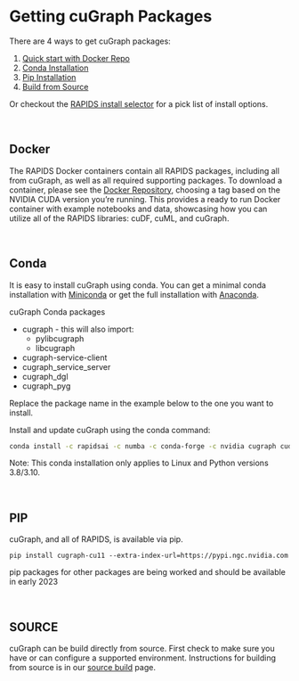 
# Getting cuGraph Packages

There are 4 ways to get cuGraph packages:
1. [Quick start with Docker Repo](#docker)
2. [Conda Installation](#conda)
3. [Pip Installation](#pip)
4. [Build from Source](#SOURCE)

Or checkout the [RAPIDS install selector](https://rapids.ai/start.html) for a pick list of install options.

<br>

## Docker
The RAPIDS Docker containers contain all RAPIDS packages, including all from cuGraph, as well as all required supporting packages.   To download a container, please see the [Docker Repository](https://hub.docker.com/r/rapidsai/rapidsai/), choosing a tag based on the NVIDIA CUDA version you’re running.  This provides a ready to run Docker container with example notebooks and data, showcasing how you can utilize all of the RAPIDS libraries: cuDF, cuML, and cuGraph.

<br>


## Conda
It is easy to install cuGraph using conda. You can get a minimal conda installation with [Miniconda](https://conda.io/miniconda.html) or get the full installation with [Anaconda](https://www.anaconda.com/download).

cuGraph Conda packages
 * cugraph - this will also import:
   * pylibcugraph
   * libcugraph
 * cugraph-service-client
 * cugraph_service_server
 * cugraph_dgl
 * cugraph_pyg

Replace the package name in the example below to the one you want to install.


Install and update cuGraph using the conda command:

```bash
conda install -c rapidsai -c numba -c conda-forge -c nvidia cugraph cudatoolkit=11.8
```

Note: This conda installation only applies to Linux and Python versions 3.8/3.10.

<br>

## PIP
cuGraph, and all of RAPIDS, is available via pip.

```
pip install cugraph-cu11 --extra-index-url=https://pypi.ngc.nvidia.com
```

pip packages for other packages are being worked and should be available in early 2023

<br>

## SOURCE
cuGraph can be build directly from source. First check to make sure you have or can configure a supported environment.
Instructions for building from source is in our [source build](./SOURCEBUILD.md) page.
